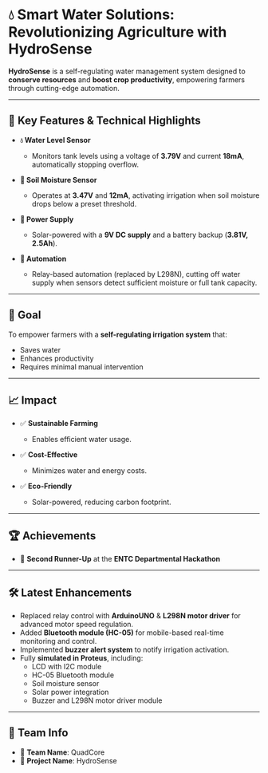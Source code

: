# 💧 Smart Water Solutions: Revolutionizing Agriculture with HydroSense

**HydroSense** is a self-regulating water management system designed to **conserve resources** and **boost crop productivity**, empowering farmers through cutting-edge automation.

---

## 🔧 Key Features & Technical Highlights

- **💧 Water Level Sensor**  
  - Monitors tank levels using a voltage of **3.79V** and current **18mA**, automatically stopping overflow.

- **🌱 Soil Moisture Sensor**  
  - Operates at **3.47V** and **12mA**, activating irrigation when soil moisture drops below a preset threshold.

- **🔋 Power Supply**  
  - Solar-powered with a **9V DC supply** and a battery backup (**3.81V, 2.5Ah**).

- **🧠 Automation**  
  - Relay-based automation (replaced by L298N), cutting off water supply when sensors detect sufficient moisture or full tank capacity.

---

## 🎯 Goal

To empower farmers with a **self-regulating irrigation system** that:
- Saves water
- Enhances productivity
- Requires minimal manual intervention

---

## 📈 Impact

- ✅ **Sustainable Farming**  
  - Enables efficient water usage.

- ✅ **Cost-Effective**  
  - Minimizes water and energy costs.

- ✅ **Eco-Friendly**  
  - Solar-powered, reducing carbon footprint.

---

## 🏆 Achievements

- 🥉 **Second Runner-Up** at the **ENTC Departmental Hackathon**

---

## 🛠️ Latest Enhancements

- Replaced relay control with **ArduinoUNO** & **L298N motor driver** for advanced motor speed regulation.
- Added **Bluetooth module (HC-05)** for mobile-based real-time monitoring and control.
- Implemented **buzzer alert system** to notify irrigation activation.
- Fully **simulated in Proteus**, including:
  - LCD with I2C module
  - HC-05 Bluetooth module
  - Soil moisture sensor
  - Solar power integration
  - Buzzer and L298N motor driver module

---

## 🧠 Team Info

- 👥 **Team Name**: QuadCore  
- 📘 **Project Name**: HydroSense
